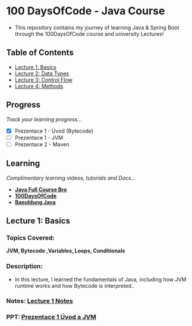 # 100 DaysOfCode - Java Course
- This repository contains my journey of learning Java & Spring Boot through the 100DaysOfCode course and university Lectures!

## Table of Contents
- [Lecture 1: Basics](#lecture-1-basics)
- [Lecture 2: Data Types](#lecture-2-data-types)
- [Lecture 3: Control Flow](#lecture-3-control-flow)
- [Lecture 4: Methods](#lecture-4-methods)

## Progress
*Track your learning progress...*
- [x] Prezentace 1 - Úvod (Bytecode)
- [ ] Prezentace 1 - JVM
- [ ] Prezentace 2 - Maven

## Learning
*Complimentary learning videos, tutorials and Docs...*
- **[Java Full Course Bro](https://www.youtube.com/watch?v=xk4_1vDrzzo)**
- **[100DaysOfCode](https://www.100daysofcode.io/learn/java)**
- **[Baeuldung Java](https://www.baeldung.com/get-started-with-java-series)**
## Lecture 1: Basics
### Topics Covered:
 **JVM, Bytecode ,Variables, Loops, Conditionals**

### Description:
 - In this lecture, I learned the fundamentals of Java, including how JVM runtime works and how Bytecode is interpreted..

### Notes: [Lecture 1 Notes](.notes/Lecture%201)
### PPT: [Prezentace 1 Úvod a JVM](PDF/PPJ_01_Úvod_a_JVM.pdf)